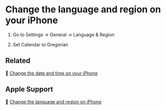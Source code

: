 # Change the language and region on your iPhone

1. Go to Settings → General → Language & Region

2. Set Calendar to Gregorian

## Related

:paperclip: [Change the date and time on your iPhone]()

## Apple Support

:link: [Change the language and region on iPhone](https://support.apple.com/guide/iphone/change-the-language-and-region-iphce20717a3/ios)
